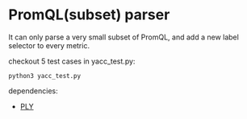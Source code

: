 # PromQL(subset) parser

It can only parse a very small subset of PromQL, and add a new label selector to every metric.

checkout 5 test cases in yacc_test.py:

```shell
python3 yacc_test.py
```

dependencies:
+ [PLY](https://www.dabeaz.com/ply/)